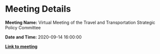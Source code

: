 # Meeting Details

**Meeting Name:** Virtual Meeting of the Travel and Transportation Strategic Policy Committee

**Date and Time:** 2020-09-14 16:00:00

**<a href="https://www.limerick.ie/council/whats-on/meeting-travel-and-transportation-strategic-policy-committee-11" target="_blank">Link to meeting</a>**
